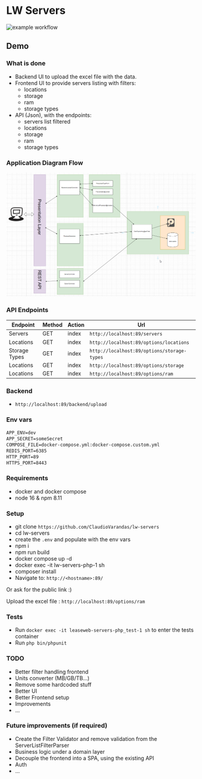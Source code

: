 # LW Servers 

![example workflow](https://github.com/ClaudioVarandas/lw-servers/actions/workflows/ci.yml/badge.svg)

## Demo

### What is done

- Backend UI to upload the excel file with the data.
- Frontend UI to provide servers listing with filters:
  - locations
  - storage
  - ram
  - storage types
- API (Json), with the endpoints:
  - servers list filtered
  - locations
  - storage
  - ram
  - storage types

### Application Diagram Flow

![Application Diagram Flow](/assets/doc/lw_arquitecture.png)

### API Endpoints

| Endpoint      | Method | Action  | Url                                         |
|---------------|--------|---------|---------------------------------------------|
| Servers       | GET    | index   | `http://localhost:89/servers`               |
| Locations     | GET    | index   | `http://localhost:89/options/locations`     |
| Storage Types | GET    | index   | `http://localhost:89/options/storage-types` |
| Locations     | GET    | index   | `http://localhost:89/options/storage`       |
| Locations     | GET    | index   | `http://localhost:89/options/ram`           |

### Backend

- `http://localhost:89/backend/upload`


### Env vars

```
APP_ENV=dev
APP_SECRET=someSecret
COMPOSE_FILE=docker-compose.yml:docker-compose.custom.yml
REDIS_PORT=6385
HTTP_PORT=89
HTTPS_PORT=8443
```

### Requirements

- docker and docker compose
- node 16 & npm 8.11

### Setup

- git clone `https://github.com/ClaudioVarandas/lw-servers`
- cd lw-servers
- create the `.env` and populate with the env vars
- npm i
- npm run build
- docker compose up -d
- docker exec -it lw-servers-php-1 sh
- composer install
- Navigate to: `http://<hostname>:89/`

Or ask for the public link :)

Upload the excel file : `http://localhost:89/options/ram`

### Tests

- Run `docker exec -it leaseweb-servers-php_test-1 sh` to enter the tests container
- Run `php bin/phpunit`

### TODO

- Better filter handling frontend
- Units converter (MB/GB/TB...)
- Remove some hardcoded stuff
- Better UI
- Better Frontend setup
- Improvements
- ...

### Future improvements (if required)

- Create the Filter Validator and remove validation from the ServerListFilterParser
- Business logic under a domain layer
- Decouple the frontend into a SPA, using the existing API
- Auth 
- ...

